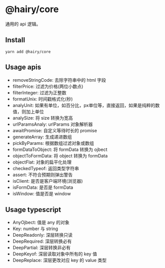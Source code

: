 # @hairy/core

通用的 api 逻辑。

## Install

`yarn add @hairy/core`

## Usage apis

- removeStringCode:  去除字符串中的 html 字段
- filterPrice:       过滤为价格(两位小数点)
- filterInteger:     过滤为正整数
- formatUnix:        时间戳格式化(秒)
- analyUnit:         如果有单位，如百分比，px单位等，直接返回，如果是纯粹的数值，则加上单位
- analySize:         将 size 转换为宽高
- urlParamsAnaly:    urlParams 对象解析器
- awaitPromise:      自定义等待时长的 promise
- generateArray:     生成递进数组
- pickByParams:      根据数组过滤对象或数组
- formDataToObject:  将 formData 转换为 ojbect
- objectToFormData:  将 object 转换为 formData
- objectFlat:        对象的扁平化处理
- checkedTypeof:     返回类型字符串
- assert:            不符合预期则弹出警告
- isClient:          是否是客户端环境(浏览器)
- isFormData:        是否是 formData
- isWindow:          值是否是 window

## Usage typescript

- AnyOjbect:    值是 any 的对象
- Key:          number 与 string
- DeepReadonly: 深层转换只读
- DeepRequired: 深层转换必有
- DeepPartial:  深层转换非必有
- DeepKeyof:    深层读取对象中所有的 key 值
- DeepReplace:  深层更改对应 key 的 value 类型